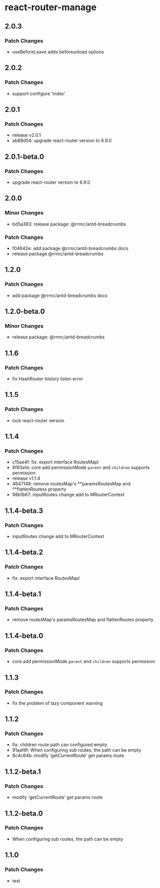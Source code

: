 # react-router-manage

## 2.0.3

### Patch Changes

- useBeforeLeave adds beforeunload options

## 2.0.2

### Patch Changes

- support configure 'index'

## 2.0.1

### Patch Changes

- release v2.0.1
- ab88d54: upgrade react-router version to 6.9.0

## 2.0.1-beta.0

### Patch Changes

- upgrade react-router version to 6.9.0

## 2.0.0

### Minor Changes

- bd5a383: release package: @rrmc/antd-breadcrumbs

### Patch Changes

- f04642e: add package @rrmc/antd-breadcrumbs docs
- release package @rrmc/antd-breadcrumbs

## 1.2.0

### Patch Changes

- add package @rrmc/antd-breadcrumbs docs

## 1.2.0-beta.0

### Minor Changes

- release package: @rrmc/antd-breadcrumbs

## 1.1.6

### Patch Changes

- fix HashRouter history listen error

## 1.1.5

### Patch Changes

- lock react-router version

## 1.1.4

### Patch Changes

- c15ae4f: fix: export interface RoutesMapI
- 8f83a1e: core add permissionMode `parent` and `children` supports permission
- release v1.1.4
- 4647148: remove routesMap's **paramsRoutesMap and **flattenRoutess property
- 98b1b67: inputRoutes change add to MRouterContext

## 1.1.4-beta.3

### Patch Changes

- inputRoutes change add to MRouterContext

## 1.1.4-beta.2

### Patch Changes

- fix: export interface RoutesMapI

## 1.1.4-beta.1

### Patch Changes

- remove routesMap's paramsRoutesMap and flattenRoutes property

## 1.1.4-beta.0

### Patch Changes

- core add permissionMode `parent` and `children` supports permission

## 1.1.3

### Patch Changes

- fix the problem of lazy component warning

## 1.1.2

### Patch Changes

- fix: children route path can configured empty
- 91aaf4f: When configuring sub routes, the path can be empty
- 8c4c64b: modify 'getCurrentRoute' get params route

## 1.1.2-beta.1

### Patch Changes

- modify 'getCurrentRoute' get params route

## 1.1.2-beta.0

### Patch Changes

- When configuring sub routes, the path can be empty

## 1.1.0

### Patch Changes

- test
